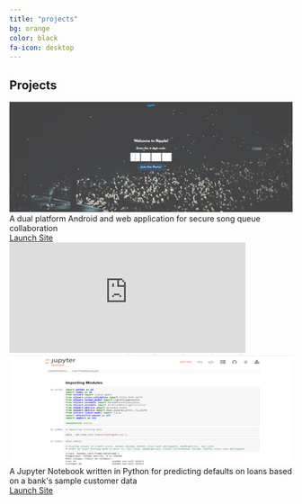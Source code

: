 ```yaml
---
title: "projects"
bg: orange
color: black
fa-icon: desktop
---
```


## Projects

<div class="project-container">
  <div class="image-container">
  <img src="img/ripple.JPG" width="420" height="196" alt="Ripple" class="image" style="width:100%"/>
  <div class="project-box">
   <div class="project-description">A dual platform Android and web application for secure song queue collaboration
   </div>
   <div class="middle">
   	<div class="text">
   		<a href="http://abgripple.herokuapp.com" color="white">
   		Launch Site
   		</a>
   	</div>
   </div>
   </div>
  </div>
</div>
<div class="project-container">
  <iframe src="https://www.youtube.com/embed/Ll7MTgHA0cc" width="420" height="196" frameborder="0" allow="accelerometer; autoplay; encrypted-media; gyroscope; picture-in-picture" allowfullscreen>
  </iframe>
</div>
<div class="project-container">
  <div class="image-container">
  <img src="img/jupyter_thumbnail.png" width="420" height="196" alt="jupyter notebook" class="image" style="width:100%"/>
  <div class="project-box">
   <div class="project-description">A Jupyter Notebook written in Python for predicting defaults on loans based on a bank's sample customer data
   </div>
   <div class="middle">
   	<div class="text">
   		<a href="http://nbviewer.jupyter.org/github/machkevin7/LoanPredictions/blob/master/Loan%20Predictions.ipynb" color="white">
		Launch Site
  		</a>
  </div>
  </div>
 </div>
</div>
</div>
